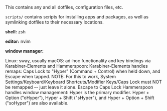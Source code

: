 This contains any and all dotfiles, configuration files, etc.

`scripts/` contains scripts for installing apps and packages, as well as symlinking dotfiles to their necessary locations.

**shell:** zsh

**editor:** nvim

**window manager:**

Linux: sway, usually
macOS: ad-hoc functionality and key bindings via Karabiner-Elements and Hammerspoon:
    Karabiner-Elements handles remaps:
        Caps Lock to "Hyper" (Command + Control) when held down, and Escape when tapped.
            NOTE: For this to work, System Settings/Keyboard/Keyboard Shortcuts/Modifier Keys/Caps Lock must NOT be remapped -- just leave it alone.
        Escape to Caps Lock
    Hammerspoon handles window management:
        Hyper is the primary modifier.
        Hyper + Option ("oHyper"), Hyper + Shift ("sHyper"), and Hyper + Option + Shift ("soHyper") are also available.
